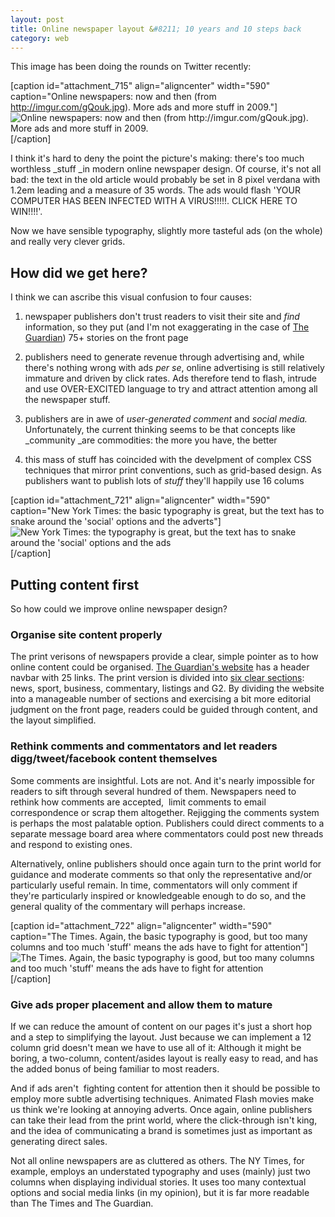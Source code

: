 ```yaml
---
layout: post
title: Online newspaper layout &#8211; 10 years and 10 steps back
category: web
---
```


This image has been doing the rounds on Twitter recently:

[caption id="attachment_715" align="aligncenter" width="590" caption="Online newspapers: now and then (from http://imgur.com/gQouk.jpg). More ads and more stuff in 2009."]![Online newspapers: now and then (from http://imgur.com/gQouk.jpg). More ads and more stuff in 2009.](http://leonpaternoster.com/wp-content/uploads/2009/06/online-newspaper-layouts.jpg)[/caption]

I think it's hard to deny the point the picture's making: there's too much worthless _stuff _in modern online newspaper design. Of course, it's not all bad: the text in the old article would probably be set in 8 pixel verdana with 1.2em leading and a measure of 35 words. The ads would flash 'YOUR COMPUTER HAS BEEN INFECTED WITH A VIRUS!!!!!. CLICK HERE TO WIN!!!!'.

Now we have sensible typography, slightly more tasteful ads (on the whole) and really very clever grids.


## How did we get here?


I think we can ascribe this visual confusion to four causes:




  1. newspaper publishers don't trust readers to visit their site and _find_ information, so they put (and I'm not exaggerating in the case of [The Guardian](http://guardian.co.uk)) 75+ stories on the front page


  2. publishers need to generate revenue through advertising and, while there's nothing wrong with ads _per se_, online advertising is still relatively immature and driven by click rates. Ads therefore tend to flash, intrude and use OVER-EXCITED language to try and attract attention among all the newspaper stuff.


  3. publishers are in awe of _user-generated comment_ and _social media._ Unfortunately, the current thinking seems to be that concepts like _community _are commodities: the more you have, the better


  4. this mass of stuff has coincided with the develpment of complex CSS techniques that mirror print conventions, such as grid-based design. As publishers want to publish lots of _stuff_ they'll happily use 16 colums


[caption id="attachment_721" align="aligncenter" width="590" caption="New York Times: the basic typography is great, but the text has to snake around the 'social' options and the adverts"]![New York Times: the typography is great, but the text has to snake around the 'social' options and the ads](http://leonpaternoster.com/wp-content/uploads/2009/06/nytimes.jpg)[/caption]


## Putting content first


So how could we improve online newspaper design?


### Organise site content properly


The print verisons of newspapers provide a clear, simple pointer as to how online content could be organised. [The Guardian's website](http://guardian.co.uk) has a header navbar with 25 links. The print version is divided into [six clear sections](http://leonpaternoster.com/2008/09/simplifying-the-guardians-header/): news, sport, business, commentary, listings and G2. By dividing the website into a manageable number of sections and exercising a bit more editorial judgment on the front page, readers could be guided through content, and the layout simplified.


### Rethink comments and commentators and let readers digg/tweet/facebook content themselves


Some comments are insightful. Lots are not. And it's nearly impossible for readers to sift through several hundred of them. Newspapers need to rethink how comments are accepted,  limit comments to email correspondence or scrap them altogether. Rejigging the comments system is perhaps the most palatable option. Publishers could direct comments to a separate message board area where commentators could post new threads and respond to existing ones.

Alternatively, online publishers should once again turn to the print world for guidance and moderate comments so that only the representative and/or particularly useful remain. In time, commentators will only comment if they're particularly inspired or knowledgeable enough to do so, and the general quality of the commentary will perhaps increase.

[caption id="attachment_722" align="aligncenter" width="590" caption="The Times. Again, the basic typography is good, but too many columns and too much 'stuff' means the ads have to fight for attention"]![The Times. Again, the basic typography is good, but too many columns and too much 'stuff' means the ads have to fight for attention](http://leonpaternoster.com/wp-content/uploads/2009/06/times.jpg)[/caption]


### Give ads proper placement and allow them to mature


If we can reduce the amount of content on our pages it's just a short hop and a step to simplifying the layout. Just because we can implement a 12 column grid doesn't mean we have to use all of it: Although it might be boring, a two-column, content/asides layout is really easy to read, and has the added bonus of being familiar to most readers.

And if ads aren't  fighting content for attention then it should be possible to employ more subtle advertising techniques. Animated Flash movies make us think we're looking at annoying adverts. Once again, online publishers can take their lead from the print world, where the click-through isn't king, and the idea of communicating a brand is sometimes just as important as generating direct sales.

Not all online newspapers are as cluttered as others. The NY Times, for example, employs an understated typography and uses (mainly) just two columns when displaying individual stories. It uses too many contextual options and social media links (in my opinion), but it is far more readable than The Times and The Guardian.
